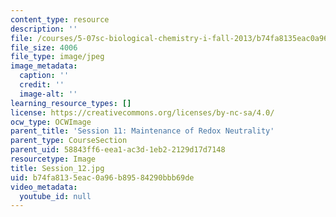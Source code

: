 ```yaml
---
content_type: resource
description: ''
file: /courses/5-07sc-biological-chemistry-i-fall-2013/b74fa8135eac0a96b89584290bbb69de_Session_12.jpg
file_size: 4006
file_type: image/jpeg
image_metadata:
  caption: ''
  credit: ''
  image-alt: ''
learning_resource_types: []
license: https://creativecommons.org/licenses/by-nc-sa/4.0/
ocw_type: OCWImage
parent_title: 'Session 11: Maintenance of Redox Neutrality'
parent_type: CourseSection
parent_uid: 58843ff6-eea1-ac3d-1eb2-2129d17d7148
resourcetype: Image
title: Session_12.jpg
uid: b74fa813-5eac-0a96-b895-84290bbb69de
video_metadata:
  youtube_id: null
---
```

